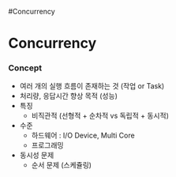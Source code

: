 #Concurrency

# Concurrency
### Concept

* 여러 개의 실행 흐름이 존재하는 것 (작업 or Task)
* 처리량, 응답시간 향상 목적 (성능)
* 특징
	* 비직관적 (선형적 + 순차적 vs 독립적 + 동시적)
* 수준
	* 하드웨어 : I/O Device, Multi Core
	* 프로그래밍
* 동시성 문제
	* 순서 문제 (스케쥴링)
